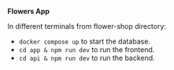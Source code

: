 **Flowers App**

In different terminals from flower-shop directory:

- `docker compose up` to start the database.
- `cd app & npm run dev` to run the frontend.
- `cd api & npm run dev` to run the backend.
